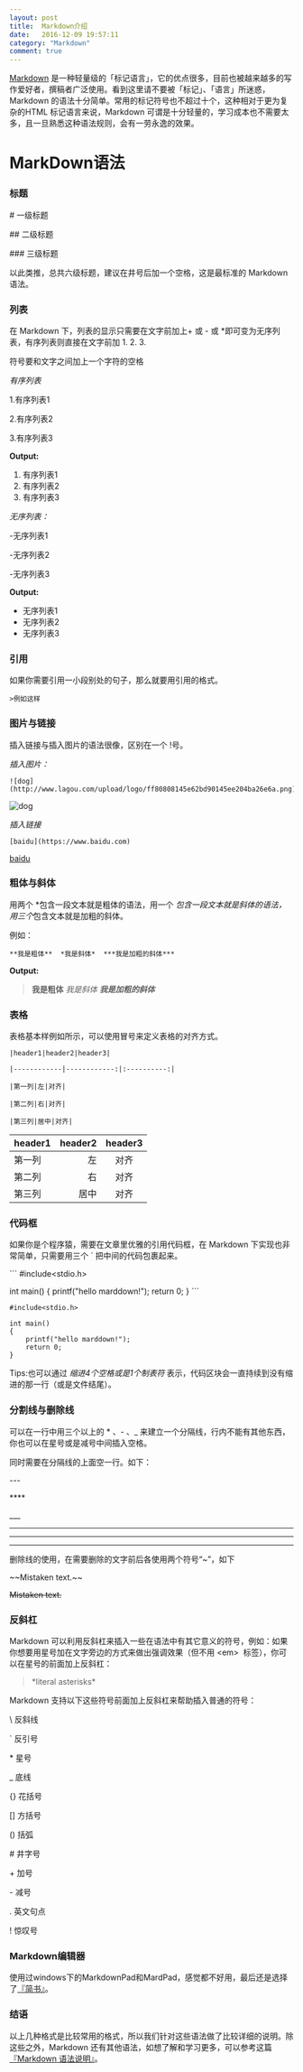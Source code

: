 ```yaml
---
layout: post
title:  Markdown介绍
date:   2016-12-09 19:57:11
category: "Markdown"
comment: true
---
```



[Markdown](http://zh.wikipedia.org/wiki/Markdown) 是一种轻量级的「标记语言」，它的优点很多，目前也被越来越多的写作爱好者，撰稿者广泛使用。看到这里请不要被「标记」、「语言」所迷惑，Markdown 的语法十分简单。常用的标记符号也不超过十个，这种相对于更为复杂的HTML 标记语言来说，Markdown 可谓是十分轻量的，学习成本也不需要太多，且一旦熟悉这种语法规则，会有一劳永逸的效果。

# MarkDown语法

### 标题

\#  一级标题

\##  二级标题

\###  三级标题

以此类推，总共六级标题，建议在井号后加一个空格，这是最标准的 Markdown 语法。

### 列表

在 Markdown 下，列表的显示只需要在文字前加上+ 或 - 或 *即可变为无序列表，有序列表则直接在文字前加 1. 2. 3.

符号要和文字之间加上一个字符的空格

*有序列表* 
   

1.有序列表1

2.有序列表2

3.有序列表3


**Output:**

1. 有序列表1
2. 有序列表2
3. 有序列表3

*无序列表：*

-无序列表1

-无序列表2

-无序列表3

**Output:**

- 无序列表1
- 无序列表2
- 无序列表3


### 引用

如果你需要引用一小段别处的句子，那么就要用引用的格式。

```
>例如这样
```


### 图片与链接

插入链接与插入图片的语法很像，区别在一个 !号。

*插入图片：*

```
![dog](http://www.lagou.com/upload/logo/ff80808145e62bd90145ee204ba26e6a.png)
```
![dog](http://www.lagou.com/upload/logo/ff80808145e62bd90145ee204ba26e6a.png)

*插入链接*

```
[baidu](https://www.baidu.com)
```

[baidu](https://www.baidu.com)

### 粗体与斜体

用两个 *包含一段文本就是粗体的语法，用一个 *包含一段文本就是斜体的语法，用三个*包含文本就是加粗的斜体。

例如：

```
**我是粗体**  *我是斜体*  ***我是加粗的斜体***
```

**Output:**

>**我是粗体**  *我是斜体*  ***我是加粗的斜体***

### 表格

表格基本样例如所示，可以使用冒号来定义表格的对齐方式。

```
|header1|header2|header3|

|------------|------------:|:----------:|

|第一列|左|对齐|

|第二列|右|对齐|

|第三列|居中|对齐|
```

|header1|header2|header3|
|------------|------------:|:----------:|
|第一列|左|对齐|
|第二列|右|对齐|
|第三列|居中|对齐|

### 代码框

如果你是个程序猿，需要在文章里优雅的引用代码框，在 Markdown 下实现也非常简单，只需要用三个 ` 把中间的代码包裹起来。

\```
\#include<stdio.h>

int main()
{
    printf("hello marddown!");
    return 0;
}
\```

```
#include<stdio.h>

int main()
{
    printf("hello marddown!");
    return 0;
}
```

Tips:也可以通过 *缩进4个空格或是1个制表符* 表示，代码区块会一直持续到没有缩进的那一行（或是文件结尾）。
 
### 分割线与删除线
 
可以在一行中用三个以上的 * 、- 、_  来建立一个分隔线，行内不能有其他东西，你也可以在星号或是减号中间插入空格。

同时需要在分隔线的上面空一行。如下：

\---

\****

\___

---

****

____

删除线的使用，在需要删除的文字前后各使用两个符号“~”，如下

\~~Mistaken text.~~

~~Mistaken text.~~

### 反斜杠

Markdown 可以利用反斜杠来插入一些在语法中有其它意义的符号，例如：如果你想要用星号加在文字旁边的方式来做出强调效果（但不用 <em\>
 标签），你可以在星号的前面加上反斜杠：
>\*literal asterisks\*

Markdown 支持以下这些符号前面加上反斜杠来帮助插入普通的符号：

\\ 反斜线

`  反引号

\* 星号

_ 底线

{} 花括号

[] 方括号

() 括弧

\# 井字号

\+ 加号

\- 减号

. 英文句点

! 惊叹号

### Markdown编辑器

使用过windows下的MarkdownPad和MardPad，感觉都不好用，最后还是选择了[『简书』](http://www.jianshu.com/)。

### 结语

以上几种格式是比较常用的格式，所以我们针对这些语法做了比较详细的说明。除这些之外，Markdown 还有其他语法，如想了解和学习更多，可以参考这篇[『Markdown 语法说明』](http://wowubuntu.com/markdown/)。